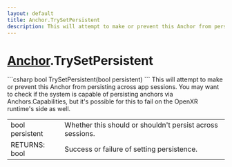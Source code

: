 ```yaml
---
layout: default
title: Anchor.TrySetPersistent
description: This will attempt to make or prevent this Anchor from persisting across app sessions. You may want to check if the system is capable of persisting anchors via Anchors.Capabilities, but it's possible for this to fail on the OpenXR runtime's side as well.
---
```

# [Anchor]({{site.url}}/Pages/StereoKit/Anchor.html).TrySetPersistent

<div class='signature' markdown='1'>
```csharp
bool TrySetPersistent(bool persistent)
```
This will attempt to make or prevent this Anchor from
persisting across app sessions. You may want to check if the system
is capable of persisting anchors via Anchors.Capabilities, but it's
possible for this to fail on the OpenXR runtime's side as well.
</div>

|  |  |
|--|--|
|bool persistent|Whether this should or shouldn't persist             across sessions.|
|RETURNS: bool|Success or failure of setting persistence.|




